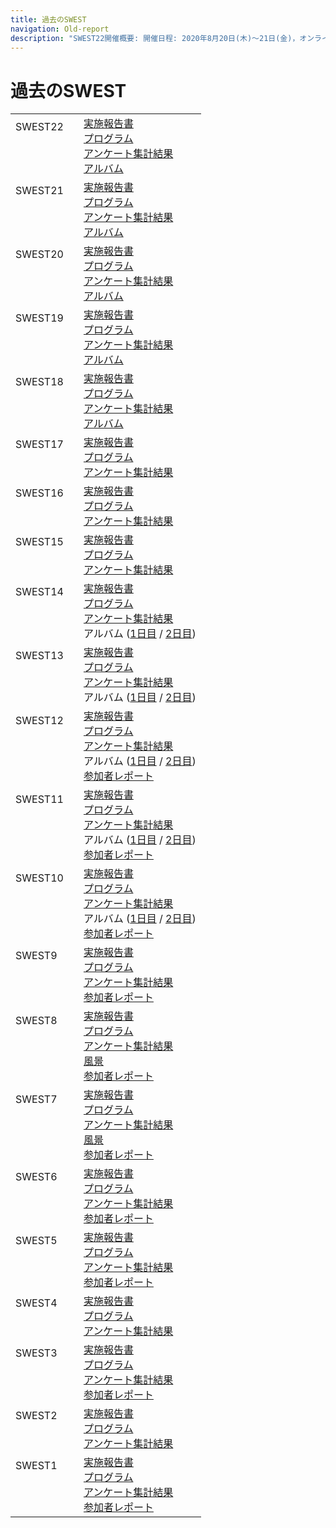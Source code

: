 ```yaml
---
title: 過去のSWEST
navigation: Old-report
description: "SWEST22開催概要: 開催日程: 2020年8月20日(木)〜21日(金)，オンライン開催， SWESTとは、大学の研究者や学生、企業の技術者や管理者、その他、組込みシステムに関わる全ての人達が、徹底的に議論できる場を提供することを主な目的とした合宿型のワークショップです。"
---
```

# 過去のSWEST

| | |
|:--|:--|
|SWEST22　<br><br><br><br>|[実施報告書](report22.html)<br>[プログラム](../SWEST22/program/)<br>[アンケート集計結果](http://swest.toppers.jp/SWEST22/SWEST22enq.pdf)<br>[アルバム](https://swest.toppers.jp/SWEST22/album/)<br>|
|SWEST21　<br><br><br><br>|[実施報告書](report21.html)<br>[プログラム](../SWEST21/program/)<br>[アンケート集計結果](http://swest.toppers.jp/SWEST21/SWEST21enq.pdf)<br>[アルバム](https://swest.toppers.jp/SWEST21/album/)<br>|
|SWEST20　<br><br><br><br>|[実施報告書](report20.html)<br>[プログラム](../SWEST20/program/)<br>[アンケート集計結果](http://swest.toppers.jp/SWEST20/SWEST20enq.pdf)<br>[アルバム](https://swest.toppers.jp/SWEST20/album/)<br>|
|SWEST19　<br><br><br><br>|[実施報告書](report19.html)<br>[プログラム](../SWEST19/program/)<br>[アンケート集計結果](http://swest.toppers.jp/SWEST19/SWEST19enq.pdf)<br>[アルバム](https://swest.toppers.jp/SWEST19/album/)<br>|
|SWEST18　<br><br><br><br>|[実施報告書](report18.html)<br>[プログラム](https://swest.toppers.jp/SWEST18/program/)<br>[アンケート集計結果](http://swest.toppers.jp/SWEST18/SWEST18enq.pdf)<br>[アルバム](https://swest.toppers.jp/SWEST18/album/)<br>|
|SWEST17　<br><br><br>|[実施報告書](https://swest.toppers.jp/SWEST17/report.html)<br>[プログラム](https://swest.toppers.jp/SWEST17/program.html)<br>[アンケート集計結果](http://swest.toppers.jp/SWEST17/SWEST17enq.pdf)<br>|
|SWEST16　<br><br><br>|[実施報告書](https://swest.toppers.jp/SWEST16/report.html)<br>[プログラム](https://swest.toppers.jp/SWEST16/program.html)<br>[アンケート集計結果](http://swest.toppers.jp/SWEST16/SWEST16enq.pdf)<br>|
|SWEST15　<br><br><br>|[実施報告書](https://swest.toppers.jp/SWEST15/report.html)<br>[プログラム](https://swest.toppers.jp/SWEST15/program.html)<br>[アンケート集計結果](http://swest.toppers.jp/SWEST15/SWEST15enq.pdf)<br>|
|SWEST14　<br><br><br><br>|[実施報告書](https://swest.toppers.jp/SWEST14/report.html)<br>[プログラム](https://swest.toppers.jp/SWEST14/program.html)<br>[アンケート集計結果](http://swest.toppers.jp/SWEST14/swest14enq.pdf)<br>アルバム ([1日目](https://swest.toppers.jp/SWEST14/photo/day1/) / [2日目](https://swest.toppers.jp/SWEST14/photo/day2/))<br>|
|SWEST13　<br><br><br><br>|[実施報告書](https://swest.toppers.jp/SWEST13/report.html)<br>[プログラム](https://swest.toppers.jp/SWEST13/program.html)<br>[アンケート集計結果](http://swest.toppers.jp/SWEST13/questionnaire/swest13enq.pdf)<br>アルバム ([1日目](https://swest.toppers.jp/SWEST13/photo/day1/) / [2日目](https://swest.toppers.jp/SWEST13/photo/day2/))<br>|
|SWEST12　<br><br><br><br><br>|[実施報告書](https://swest.toppers.jp/SWEST12/report.html)<br>[プログラム](https://swest.toppers.jp/SWEST12/program.html)<br>[アンケート集計結果](http://swest.toppers.jp/SWEST12/questionnaire/swest12enq.pdf)<br>アルバム ([1日目](https://swest.toppers.jp/SWEST12/photo/day1/) / [2日目](https://swest.toppers.jp/SWEST12/photo/day2/))<br>[参加者レポート](https://swest.toppers.jp/guestreport.html)|
|SWEST11　<br><br><br><br><br>|[実施報告書](https://swest.toppers.jp/SWEST11/report.html)<br>[プログラム](https://swest.toppers.jp/SWEST11/program.html)<br>[アンケート集計結果](http://swest.toppers.jp/SWEST11/questionnaire/swest11enq.pdf)<br>アルバム ([1日目](https://swest.toppers.jp/SWEST11/photo/day1/) / [2日目](https://swest.toppers.jp/SWEST11/photo/day2/))<br>[参加者レポート](https://swest.toppers.jp/guestreport.html)|
|SWEST10　<br><br><br><br><br>|[実施報告書](https://swest.toppers.jp/SWEST10/report.html)<br>[プログラム](https://swest.toppers.jp/SWEST10/program.html)<br>[アンケート集計結果](http://swest.toppers.jp/SWEST10/questionnaire/swest10enq.pdf)<br>アルバム ([1日目](https://swest.toppers.jp/SWEST10/photo/swest10-0904/index.html) / [2日目](https://swest.toppers.jp/SWEST10/photo/swest10-0905/index.html))<br>[参加者レポート](https://swest.toppers.jp/guestreport.html)|
|SWEST9　<br><br><br><br>|[実施報告書](https://swest.toppers.jp/SWEST9/report.html)<br>[プログラム](https://swest.toppers.jp/SWEST9/program.html)<br>[アンケート集計結果](https://swest.toppers.jp/SWEST9/questionnaire/swest9enq.pdf)<br>[参加者レポート](https://swest.toppers.jp/guestreport.html)|
|SWEST8　<br><br><br><br><br>|[実施報告書](https://swest.toppers.jp/SWEST8/report.html)<br>[プログラム](https://swest.toppers.jp/SWEST8/report.html#report)<br>[アンケート集計結果](https://swest.toppers.jp/SWEST8/questionnaire/swest8enq.pdf)<br>[風景](https://swest.toppers.jp/SWEST8/image.html)<br>[参加者レポート](https://swest.toppers.jp/guestreport.html)|
|SWEST7　<br><br><br><br><br>|[実施報告書](https://swest.toppers.jp/SWEST7/report.html)<br>[プログラム](https://swest.toppers.jp/SWEST7/report.html#report)<br>[アンケート集計結果](https://swest.toppers.jp/SWEST7/questionnaire/swest7enq.pdf)<br>[風景](https://swest.toppers.jp/SWEST7/image.html)<br>[参加者レポート](https://swest.toppers.jp/guestreport.html)|
|SWEST6　<br><br><br><br>|[実施報告書](https://swest.toppers.jp/SWEST6/report.html)<br>[プログラム](https://swest.toppers.jp/SWEST6/report.html#program)<br>[アンケート集計結果](https://swest.toppers.jp/SWEST6/questionnaire/swest6enq.pdf)<br>[参加者レポート](https://swest.toppers.jp/guestreport.html)|
|SWEST5　<br><br><br><br>|[実施報告書](https://swest.toppers.jp/SWEST5/report.html)<br>[プログラム](https://swest.toppers.jp/SWEST5/report.html#program)<br>[アンケート集計結果](https://swest.toppers.jp/SWEST5/report/swest5enq.txt)<br>[参加者レポート](https://swest.toppers.jp/guestreport.html)|
|SWEST4　<br><br><br>|[実施報告書](https://swest.toppers.jp/SWEST4/report.html)<br>[プログラム](https://swest.toppers.jp/SWEST4/report.html#program)<br>[アンケート集計結果](https://swest.toppers.jp/SWEST4/questionnaire/swest4enq.txt)<br>|
|SWEST3　<br><br><br><br>|[実施報告書](https://swest.toppers.jp/SWEST3/report.html)<br>[プログラム](https://swest.toppers.jp/SWEST3/report.html#program)<br>[アンケート集計結果](https://swest.toppers.jp/SWEST3/quest.txt)<br>[参加者レポート](https://swest.toppers.jp/guestreport.html)|
|SWEST2　<br><br><br>|[実施報告書](https://swest.toppers.jp/SWEST2/index.html)<br>[プログラム](https://swest.toppers.jp/SWEST2/index.html#program)<br>[アンケート集計結果](https://swest.toppers.jp/SWEST2/quest.txt)<br>|
|SWEST1　<br><br><br><br>|[実施報告書](https://swest.toppers.jp/SWEST1/index.html)<br>[プログラム](https://swest.toppers.jp/SWEST1/index.html#program)<br>[アンケート集計結果](https://swest.toppers.jp/SWEST1/quest.txt)<br>[参加者レポート](https://swest.toppers.jp/guestreport.html)|


